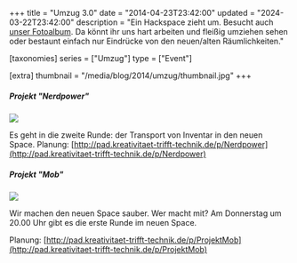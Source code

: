+++
title = "Umzug 3.0"
date = "2014-04-23T23:42:00"
updated = "2024-03-22T23:42:00"
description = "Ein Hackspace zieht um. Besucht auch [unser Fotoalbum](/album.html#/a/0/2014-04_Umzug_3.0). Da könnt ihr uns hart arbeiten und fleißig umziehen sehen oder bestaunt einfach nur Eindrücke von den neuen/alten Räumlichkeiten."

[taxonomies]
series = ["Umzug"]
type = ["Event"]

[extra]
thumbnail = "/media/blog/2014/umzug/thumbnail.jpg"
+++

##### Projekt "Nerdpower"

![](/media/blog/2014/umzug/nerdpower.jpg)

Es geht in die zweite Runde: der Transport von Inventar in den neuen Space.
Planung: [http://pad.kreativitaet-trifft-technik.de/p/Nerdpower](http://pad.kreativitaet-trifft-technik.de/p/Nerdpower)

##### Projekt "Mob"

![](/media/blog/2014/umzug/plakat.jpg)

Wir machen den neuen Space sauber. Wer macht mit? Am Donnerstag um 20.00 Uhr gibt es die erste Runde im neuen Space.

Planung: [http://pad.kreativitaet-trifft-technik.de/p/ProjektMob](http://pad.kreativitaet-trifft-technik.de/p/ProjektMob)
